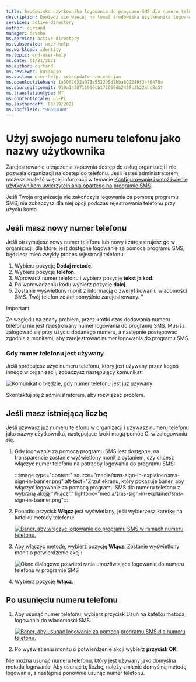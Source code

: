 ```yaml
---
title: Środowisko użytkownika logowania do programu SMS dla numeru telefonu — Azure AD
description: Dowiedz się więcej na temat środowiska użytkownika logowania do programu SMS dla nowych lub istniejących numerów telefonów
services: active-directory
author: curtand
manager: daveba
ms.service: active-directory
ms.subservice: user-help
ms.workload: identity
ms.topic: end-user-help
ms.date: 01/21/2021
ms.author: curtand
ms.reviewer: kasimpso
ms.custom: user-help, seo-update-azuread-jan
ms.openlocfilehash: 1a50f2032a978a552205d1bba602249f34f0478a
ms.sourcegitcommit: 910a1a38711966cb171050db245fc3b22abc8c5f
ms.translationtype: MT
ms.contentlocale: pl-PL
ms.lasthandoff: 03/19/2021
ms.locfileid: "98661600"
---
```

# <a name="use-your-phone-number-as-a-user-name"></a>Użyj swojego numeru telefonu jako nazwy użytkownika

Zarejestrowanie urządzenia zapewnia dostęp do usług organizacji i nie pozwala organizacji na dostęp do telefonu. Jeśli jesteś administratorem, możesz znaleźć więcej informacji w temacie [Konfigurowanie i umożliwienie użytkownikom uwierzytelniania opartego na programie SMS](../authentication/howto-authentication-sms-signin.md).

Jeśli Twoja organizacja nie zakończyła logowania za pomocą programu SMS, nie zobaczysz dla niej opcji podczas rejestrowania telefonu przy użyciu konta.  

## <a name="when-you-have-a-new-phone-number"></a>Jeśli masz nowy numer telefonu

Jeśli otrzymujesz nowy numer telefonu lub nowy i zarejestrujesz go w organizacji, dla której jest dostępne logowanie za pomocą programu SMS, będziesz mieć zwykły proces rejestracji telefonu:

1. Wybierz pozycję **Dodaj metodę**.
1. Wybierz pozycję **telefon**.
1. Wprowadź numer telefonu i wybierz pozycję **tekst ja kod**.
1. Po wprowadzeniu kodu wybierz pozycję **dalej**.
1. Zostanie wyświetlony monit z informacją o zweryfikowaniu wiadomości SMS. Twój telefon został pomyślnie zarejestrowany. "

> [!Important]
> Ze względu na znany problem, przez krótki czas dodawania numeru telefonu nie jest rejestrowany numer logowania do programu SMS. Musisz zalogować się przy użyciu dodanego numeru, a następnie postępować zgodnie z monitami, aby zarejestrować numer logowania do programu SMS.

### <a name="when-the-phone-number-is-in-use"></a>Gdy numer telefonu jest używany

Jeśli spróbujesz użyć numeru telefonu, który jest używany przez kogoś innego w organizacji, zobaczysz następujący komunikat:

![Komunikat o błędzie, gdy numer telefonu jest już używany](media/sms-sign-in-explainer/sms-sign-in-error.png)

Skontaktuj się z administratorem, aby rozwiązać problem.

## <a name="when-you-have-an-existing-number"></a>Jeśli masz istniejącą liczbę

Jeśli używasz już numeru telefonu w organizacji i używasz numeru telefonu jako nazwy użytkownika, następujące kroki mogą pomóc Ci w zalogowaniu się.

1. Gdy logowanie za pomocą programu SMS jest dostępne, na transparencie zostanie wyświetlony monit z pytaniem, czy chcesz włączyć numer telefonu na potrzeby logowania do programu SMS:

    :::image type="content" source="media/sms-sign-in-explainer/sms-sign-in-banner.png" alt-text="Zrzut ekranu, który pokazuje baner, aby włączyć logowanie za pomocą programu SMS dla numeru telefonu z wybraną akcją &quot;Włącz&quot;." lightbox="media/sms-sign-in-explainer/sms-sign-in-banner.png":::

1. Ponadto przycisk **Włącz** jest wyświetlany, jeśli wybierzesz karetkę na kafelku metody telefonu:

    [![Baner, aby włączyć logowanie do programu SMS w ramach numeru telefonu.](media/sms-sign-in-explainer/sms-sign-in-phone-method.png)](media/sms-sign-in-explainer/sms-sign-in-phone-method.png#lightbox)

1. Aby włączyć metodę, wybierz pozycję **Włącz**. Zostanie wyświetlony monit o potwierdzenie akcji:

    ![Okno dialogowe potwierdzania umożliwiające logowanie do numeru telefonu w programie SMS](media/sms-sign-in-explainer/sms-sign-in-confirmation.png)

1. Wybierz pozycję **Włącz**.

## <a name="when-you-remove-your-phone-number"></a>Po usunięciu numeru telefonu

1. Aby usunąć numer telefonu, wybierz przycisk Usuń na kafelku metoda logowania do wiadomości SMS.

    [![Baner, aby usunąć logowanie za pomocą programu SMS dla numeru telefonu.](media/sms-sign-in-explainer/sms-sign-in-delete-method.png)](media/sms-sign-in-explainer/sms-sign-in-delete-method.png#lightbox)

2. Po wyświetleniu monitu o potwierdzenie akcji wybierz **przycisk OK**.

Nie można usunąć numeru telefonu, który jest używany jako domyślna metoda logowania. Aby usunąć tę liczbę, należy zmienić domyślną metodę logowania, a następnie ponownie usunąć numer telefonu.
